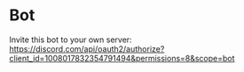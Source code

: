 # Bot

Invite this bot to your own server: https://discord.com/api/oauth2/authorize?client_id=1008017832354791494&permissions=8&scope=bot
